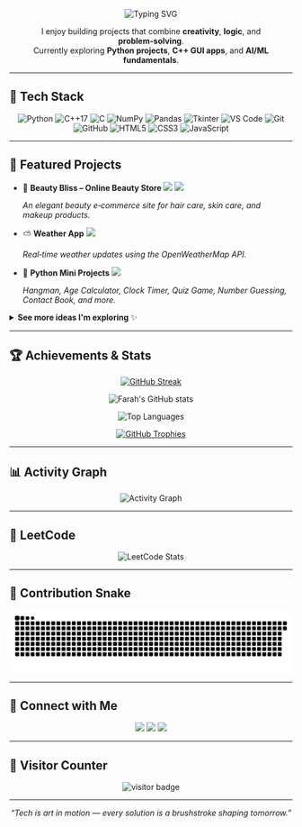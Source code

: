 <!-- Animated Headline -->

<p align="center">
  <img src="https://readme-typing-svg.demolab.com?font=Inter&weight=600&size=28&duration=3000&pause=800&center=true&vCenter=true&width=800&lines=Hi%2C+I'm+Farah+Tanveer+%F0%9F%91%8B;Creative+Coder+%7C+C%2B%2B+GUI+%7C+Python+%7C+AI%2FML+Explorer;I+build+things+that+blend+logic+with+design" alt="Typing SVG" />
</p>

<p align="center">
  I enjoy building projects that combine <b>creativity</b>, <b>logic</b>, and <b>problem‑solving</b>.
  <br/>
  Currently exploring <b>Python projects</b>, <b>C++ GUI apps</b>, and <b>AI/ML fundamentals</b>.
</p>

---

## 🚀 Tech Stack

<p align="center">
  <!-- Languages & Core -->
  <img src="https://img.shields.io/badge/Python-3.x-3776AB?logo=python&logoColor=white&style=for-the-badge" alt="Python"/>
  <img src="https://img.shields.io/badge/C%2B%2B-17-00599C?logo=c%2B%2B&logoColor=white&style=for-the-badge" alt="C++17"/>
  <img src="https://img.shields.io/badge/C-00599C?logo=c&logoColor=white&style=for-the-badge" alt="C"/>
  <!-- Data/ML -->
  <img src="https://img.shields.io/badge/NumPy-013243?logo=numpy&logoColor=white&style=for-the-badge" alt="NumPy"/>
  <img src="https://img.shields.io/badge/Pandas-150458?logo=pandas&logoColor=white&style=for-the-badge" alt="Pandas"/>
  <!-- GUI/Tools -->
  <img src="https://img.shields.io/badge/Tkinter-GUI-4B8BBE?style=for-the-badge" alt="Tkinter"/>
  <img src="https://img.shields.io/badge/VS%20Code-0078D4?logo=visual-studio-code&logoColor=white&style=for-the-badge" alt="VS Code"/>
  <img src="https://img.shields.io/badge/Git-F05032?logo=git&logoColor=white&style=for-the-badge" alt="Git"/>
  <img src="https://img.shields.io/badge/GitHub-181717?logo=github&logoColor=white&style=for-the-badge" alt="GitHub"/>
  <!-- Web -->
  <img src="https://img.shields.io/badge/HTML5-E34F26?logo=html5&logoColor=white&style=for-the-badge" alt="HTML5"/>
  <img src="https://img.shields.io/badge/CSS3-1572B6?logo=css3&logoColor=white&style=for-the-badge" alt="CSS3"/>
  <img src="https://img.shields.io/badge/JavaScript-F7DF1E?logo=javascript&logoColor=black&style=for-the-badge" alt="JavaScript"/>
</p>

---

## 📂 Featured Projects

* 💄 **Beauty Bliss – Online Beauty Store** <a href="https://github.com/Farah-Tanveer/Beauty-Store-Website"><img src="https://img.shields.io/badge/Repo-Beauty%20Bliss-181717?logo=github&style=flat"/></a> <a href="https://farah-tanveer.github.io/Beauty-Store-Website/"><img src="https://img.shields.io/badge/Live%20Demo-Visit-0A66C2?style=flat"/></a>

  *An elegant beauty e‑commerce site for hair care, skin care, and makeup products.*

* ⛅ **Weather App** <a href="https://github.com/Farah-Tanveer/Weather-App"><img src="https://img.shields.io/badge/Repo-Weather%20App-181717?logo=github&style=flat"/></a>

  *Real‑time weather updates using the OpenWeatherMap API.*

* 🐍 **Python Mini Projects** <a href="https://github.com/Farah-Tanveer/Python-Projects"><img src="https://img.shields.io/badge/Repo-Python%20Mini%20Projects-181717?logo=github&style=flat"/></a>

  *Hangman, Age Calculator, Clock Timer, Quiz Game, Number Guessing, Contact Book, and more.*

<details>
  <summary><b>See more ideas I'm exploring</b> ✨</summary>
* ML mini‑lab – Notebooks on NumPy → Pandas → basic models
* Contribute to **open-source projects** for real-world collaboration

</details>

---

## 🏆 Achievements & Stats

<p align="center">
  <!-- Streak -->
  <a href="https://git.io/streak-stats">
    <img src="https://streak-stats.demolab.com?user=Farah-Tanveer&theme=radical&hide_border=true" alt="GitHub Streak"/>
  </a>
</p>

<p align="center">
  <!-- Core Stats -->
  <img src="https://github-readme-stats.vercel.app/api?username=Farah-Tanveer&show_icons=true&theme=radical&hide_border=true" alt="Farah's GitHub stats"/>
</p>

<p align="center">
  <!-- Top Languages -->
  <img src="https://github-readme-stats.vercel.app/api/top-langs/?username=Farah-Tanveer&layout=compact&theme=tokyonight&hide_border=true" alt="Top Languages"/>
</p>

<p align="center">
  <!-- Trophies -->
  <a href="https://github.com/ryo-ma/github-profile-trophy">
    <img src="https://github-profile-trophy.vercel.app/?username=Farah-Tanveer&margin-w=10&margin-h=10&theme=dracula&row=1" alt="GitHub Trophies"/>
  </a>
</p>

---

## 📊 Activity Graph

<p align="center">
  <img src="https://github-readme-activity-graph.vercel.app/graph?username=Farah-Tanveer&theme=tokyo-night&hide_border=true" alt="Activity Graph"/>
</p>

---

## 🧩 LeetCode

<p align="center">
  <img src="https://leetcard.jacoblin.cool/Fara_hTanveer?theme=dark&font=Roboto&ext=heatmap" alt="LeetCode Stats"/>
</p>

---

## 🐍 Contribution Snake

<p align="center">
  <picture>
    <source media="(prefers-color-scheme: dark)" srcset="https://raw.githubusercontent.com/Farah-Tanveer/Farah-Tanveer/output/github-contribution-grid-snake-dark.svg" />
    <source media="(prefers-color-scheme: light)" srcset="https://raw.githubusercontent.com/Farah-Tanveer/Farah-Tanveer/output/github-contribution-grid-snake.svg" />
    <img alt="github contribution grid snake animation" src="https://raw.githubusercontent.com/Farah-Tanveer/Farah-Tanveer/output/github-contribution-grid-snake.svg" />
  </picture>
</p>

---

## 🤝 Connect with Me

<p align="center">
  <a href="https://github.com/Farah-Tanveer"><img src="https://img.shields.io/badge/GitHub-Farah--Tanveer-181717?logo=github&logoColor=white&style=for-the-badge"/></a>
  <a href="https://www.linkedin.com/in/farahtanveer/"><img src="https://img.shields.io/badge/LinkedIn-Farah%20Tanveer-0A66C2?logo=linkedin&logoColor=white&style=for-the-badge"/></a>
  <a href="https://leetcode.com/u/Fara_hTanveer/"><img src="https://img.shields.io/badge/LeetCode-Farah%20Tanveer-FFA116?logo=leetcode&logoColor=white&style=for-the-badge"/></a>
</p>

---

## 👀 Visitor Counter

<p align="center">
  <img src="https://komarev.com/ghpvc/?username=Farah-Tanveer&label=Profile%20Views&color=0e75b6&style=for-the-badge" alt="visitor badge"/>
</p>

---

<p align="center"><i>“Tech is art in motion — every solution is a brushstroke shaping tomorrow.”</i></p>
